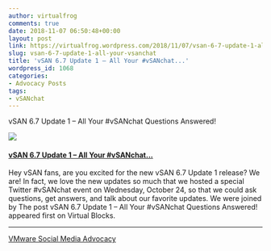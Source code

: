 ```yaml
---
author: virtualfrog
comments: true
date: 2018-11-07 06:50:48+00:00
layout: post
link: https://virtualfrog.wordpress.com/2018/11/07/vsan-6-7-update-1-all-your-vsanchat/
slug: vsan-6-7-update-1-all-your-vsanchat
title: 'vSAN 6.7 Update 1 – All Your #vSANchat...'
wordpress_id: 1068
categories:
- Advocacy Posts
tags:
- vSANchat
---
```


vSAN 6.7 Update 1 – All Your #vSANchat Questions Answered!

[![](https://d3utlhu53nfcwz.cloudfront.net/171901/cdnImage/article/3a5cf922-5222-49f1-8078-3d9b1a1c8a39/?size=Box320)](http://bit.ly/2yX6XKJ)

#### [vSAN 6.7 Update 1 – All Your #vSANchat...](http://bit.ly/2yX6XKJ)

Hey vSAN fans, are you excited for the new vSAN 6.7 Update 1 release? We are! In fact, we love the new updates so much that we hosted a special Twitter #vSANchat event on Wednesday, October 24, so that we could ask questions, get answers, and talk about our favorite updates. We were joined by The post vSAN 6.7 Update 1 – All Your #vSANchat Questions Answered! appeared first on Virtual Blocks.

* * *

[VMware Social Media Advocacy](http://advocacy.vmware.com)
